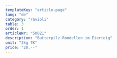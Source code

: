 ```yaml
---
templateKey: "article-page"
lang: "de"
category: "ravioli"
table: 3
order: 1
articleNr: "50021"
description: "Butterpilz-Rondellen im Eierteig"
unit: "2kg TK"
price: "20.--"
---
```

